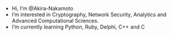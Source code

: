 - Hi, I’m @Akira-Nakamoto
- I’m interested in Cryptography, Network Security, Analytics and Advanced Computational Sciences.
- I’m currently learning Python, Ruby, Delphi, C++ and C
